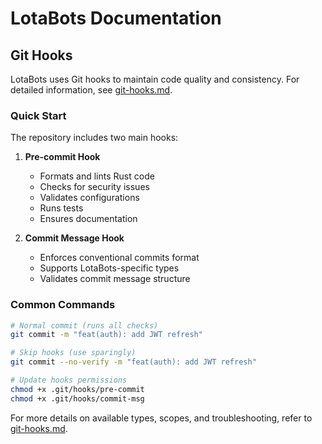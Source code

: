 # LotaBots Documentation

## Git Hooks

LotaBots uses Git hooks to maintain code quality and consistency. For detailed information, see [git-hooks.md](git-hooks.md).

### Quick Start

The repository includes two main hooks:

1. **Pre-commit Hook**
   - Formats and lints Rust code
   - Checks for security issues
   - Validates configurations
   - Runs tests
   - Ensures documentation

2. **Commit Message Hook**
   - Enforces conventional commits format
   - Supports LotaBots-specific types
   - Validates commit message structure

### Common Commands

```bash
# Normal commit (runs all checks)
git commit -m "feat(auth): add JWT refresh"

# Skip hooks (use sparingly)
git commit --no-verify -m "feat(auth): add JWT refresh"

# Update hooks permissions
chmod +x .git/hooks/pre-commit
chmod +x .git/hooks/commit-msg
```

For more details on available types, scopes, and troubleshooting, refer to [git-hooks.md](git-hooks.md).
